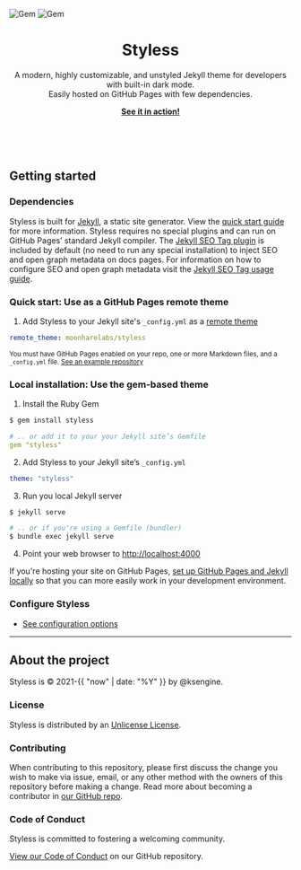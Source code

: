 ![Gem](https://img.shields.io/gem/dt/styless?logo=rubygems&style=for-the-badge)
![Gem](https://img.shields.io/gem/v/styless?logo=rubygems&style=for-the-badge)


<p align="center">
    <h1 align="center">Styless</h1>
    <p align="center">A modern, highly customizable, and unstyled Jekyll theme for developers with built-in dark mode.<br>Easily hosted on GitHub Pages with few dependencies.</p>
    <p align="center"><strong><a target="_blank" href="https://moonharelabs.github.io/styless">See it in action!</a></strong></p>
    <br><br><br>
</p>

## Getting started
### Dependencies
Styless is built for [Jekyll](https://jekyllrb.com/), a static site generator. View the [quick start guide](https://jekyllrb.com/) for more information. Styless requires no special plugins and can run on GitHub Pages’ standard Jekyll compiler. The [Jekyll SEO Tag plugin](https://github.com/jekyll/jekyll-seo-tag) is included by default (no need to run any special installation) to inject SEO and open graph metadata on docs pages. For information on how to configure SEO and open graph metadata visit the [Jekyll SEO Tag usage guide](https://jekyll.github.io/jekyll-seo-tag/usage/).

### Quick start: Use as a GitHub Pages remote theme

1. Add Styless to your Jekyll site's `_config.yml` as a [remote theme](https://blog.github.com/2017-11-29-use-any-theme-with-github-pages/)
```yaml
remote_theme: moonharelabs/styless
```
<small>You must have GitHub Pages enabled on your repo, one or more Markdown files, and a `_config.yml` file. [See an example repository](https://github.com/moonharelabs/styless/tree/main/docs)</small>


### Local installation: Use the gem-based theme

1. Install the Ruby Gem
```bash
$ gem install styless
```
```yaml
# .. or add it to your your Jekyll site’s Gemfile
gem "styless"
```
2. Add Styless to your Jekyll site’s `_config.yml`
```yaml
theme: "styless"
```
3. Run you local Jekyll server
```bash
$ jekyll serve
```
```bash
# .. or if you're using a Gemfile (bundler)
$ bundle exec jekyll serve
```
4. Point your web browser to [http://localhost:4000](http://localhost:4000)

If you're hosting your site on GitHub Pages, [set up GitHub Pages and Jekyll locally](https://help.github.com/en/articles/setting-up-your-github-pages-site-locally-with-jekyll) so that you can more easily work in your development environment.

### Configure Styless

- [See configuration options](configuration)

---

## About the project

Styless is &copy; 2021-{{ "now" | date: "%Y" }} by @ksengine.

### License

Styless is distributed by an [Unlicense License](https://github.com/moonharelabs/styless/tree/main/LICENSE).

### Contributing

When contributing to this repository, please first discuss the change you wish to make via issue,
email, or any other method with the owners of this repository before making a change. Read more about becoming a contributor in [our GitHub repo](https://github.com/moonharelabs/styless#contributing).

### Code of Conduct

Styless is committed to fostering a welcoming community.

[View our Code of Conduct](https://github.com/moonharelabs/styless/tree/main/CODE_OF_CONDUCT.md) on our GitHub repository.
